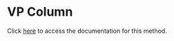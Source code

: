 <!---->
# VP Column

Click [here](https://developer.4d.com/docs/ViewPro/commands/vp-column) to access the documentation for this method.

